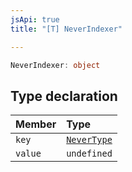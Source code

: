 ```yaml
---
jsApi: true
title: "[T] NeverIndexer"

---
```

```ts
NeverIndexer: object
```

## Type declaration

| Member | Type |
| :------ | :------ |
| `key` | [`NeverType`](Interface.NeverType.md) |
| `value` | `undefined` |
